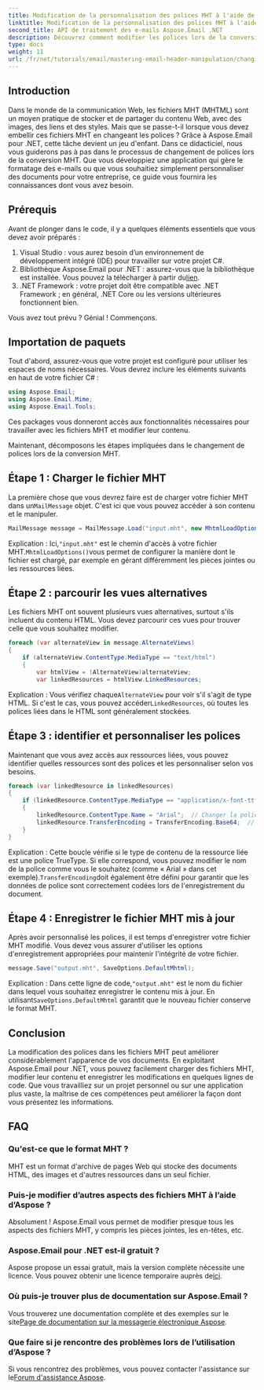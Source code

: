 ```yaml
---
title: Modification de la personnalisation des polices MHT à l'aide de C#
linktitle: Modification de la personnalisation des polices MHT à l'aide de C#
second_title: API de traitement des e-mails Aspose.Email .NET
description: Découvrez comment modifier les polices lors de la conversion MHT à l'aide d'Aspose.Email pour .NET. Suivez ce guide étape par étape pour une personnalisation facile.
type: docs
weight: 11
url: /fr/net/tutorials/email/mastering-email-header-manipulation/changing-mht-font-customization/
---
```

## Introduction

Dans le monde de la communication Web, les fichiers MHT (MHTML) sont un moyen pratique de stocker et de partager du contenu Web, avec des images, des liens et des styles. Mais que se passe-t-il lorsque vous devez embellir ces fichiers MHT en changeant les polices ? Grâce à Aspose.Email pour .NET, cette tâche devient un jeu d'enfant. Dans ce didacticiel, nous vous guiderons pas à pas dans le processus de changement de polices lors de la conversion MHT. Que vous développiez une application qui gère le formatage des e-mails ou que vous souhaitiez simplement personnaliser des documents pour votre entreprise, ce guide vous fournira les connaissances dont vous avez besoin.

## Prérequis

Avant de plonger dans le code, il y a quelques éléments essentiels que vous devez avoir préparés :

1. Visual Studio : vous aurez besoin d’un environnement de développement intégré (IDE) pour travailler sur votre projet C#.
2.  Bibliothèque Aspose.Email pour .NET : assurez-vous que la bibliothèque est installée. Vous pouvez la télécharger à partir du[lien](https://releases.aspose.com/email/net/).
3. .NET Framework : votre projet doit être compatible avec .NET Framework ; en général, .NET Core ou les versions ultérieures fonctionnent bien.

Vous avez tout prévu ? Génial ! Commençons.

## Importation de paquets

Tout d'abord, assurez-vous que votre projet est configuré pour utiliser les espaces de noms nécessaires. Vous devrez inclure les éléments suivants en haut de votre fichier C# :

```csharp
using Aspose.Email;
using Aspose.Email.Mime;
using Aspose.Email.Tools;
```

Ces packages vous donneront accès aux fonctionnalités nécessaires pour travailler avec les fichiers MHT et modifier leur contenu.

Maintenant, décomposons les étapes impliquées dans le changement de polices lors de la conversion MHT.

## Étape 1 : Charger le fichier MHT

 La première chose que vous devrez faire est de charger votre fichier MHT dans un`MailMessage` objet. C'est ici que vous pouvez accéder à son contenu et le manipuler.

```csharp
MailMessage message = MailMessage.Load("input.mht", new MhtmlLoadOptions());
```

 Explication : Ici,`"input.mht"` est le chemin d'accès à votre fichier MHT.`MhtmlLoadOptions()`vous permet de configurer la manière dont le fichier est chargé, par exemple en gérant différemment les pièces jointes ou les ressources liées.

## Étape 2 : parcourir les vues alternatives

Les fichiers MHT ont souvent plusieurs vues alternatives, surtout s'ils incluent du contenu HTML. Vous devez parcourir ces vues pour trouver celle que vous souhaitez modifier.

```csharp
foreach (var alternateView in message.AlternateViews)
{
    if (alternateView.ContentType.MediaType == "text/html")
    {
        var htmlView = (AlternateView)alternateView;
        var linkedResources = htmlView.LinkedResources;
```

 Explication : Vous vérifiez chaque`AlternateView` pour voir s'il s'agit de type HTML. Si c'est le cas, vous pouvez accéder`LinkedResources`, où toutes les polices liées dans le HTML sont généralement stockées.

## Étape 3 : identifier et personnaliser les polices

Maintenant que vous avez accès aux ressources liées, vous pouvez identifier quelles ressources sont des polices et les personnaliser selon vos besoins.

```csharp
foreach (var linkedResource in linkedResources)
{
    if (linkedResource.ContentType.MediaType == "application/x-font-ttf")
    {
        linkedResource.ContentType.Name = "Arial";  // Changer la police souhaitée
        linkedResource.TransferEncoding = TransferEncoding.Base64;  // Assurez-vous qu'il est correctement codé
    }
}
```

 Explication : Cette boucle vérifie si le type de contenu de la ressource liée est une police TrueType. Si elle correspond, vous pouvez modifier le nom de la police comme vous le souhaitez (comme « Arial » dans cet exemple).`TransferEncoding`doit également être défini pour garantir que les données de police sont correctement codées lors de l'enregistrement du document.

## Étape 4 : Enregistrer le fichier MHT mis à jour

Après avoir personnalisé les polices, il est temps d'enregistrer votre fichier MHT modifié. Vous devez vous assurer d'utiliser les options d'enregistrement appropriées pour maintenir l'intégrité de votre fichier.

```csharp
message.Save("output.mht", SaveOptions.DefaultMhtml);
```

 Explication : Dans cette ligne de code,`"output.mht"` est le nom du fichier dans lequel vous souhaitez enregistrer le contenu mis à jour. En utilisant`SaveOptions.DefaultMhtml` garantit que le nouveau fichier conserve le format MHT.

## Conclusion

La modification des polices dans les fichiers MHT peut améliorer considérablement l'apparence de vos documents. En exploitant Aspose.Email pour .NET, vous pouvez facilement charger des fichiers MHT, modifier leur contenu et enregistrer les modifications en quelques lignes de code. Que vous travailliez sur un projet personnel ou sur une application plus vaste, la maîtrise de ces compétences peut améliorer la façon dont vous présentez les informations.

## FAQ

### Qu'est-ce que le format MHT ?
MHT est un format d'archive de pages Web qui stocke des documents HTML, des images et d'autres ressources dans un seul fichier.

### Puis-je modifier d’autres aspects des fichiers MHT à l’aide d’Aspose ?
Absolument ! Aspose.Email vous permet de modifier presque tous les aspects des fichiers MHT, y compris les pièces jointes, les en-têtes, etc.

### Aspose.Email pour .NET est-il gratuit ?
 Aspose propose un essai gratuit, mais la version complète nécessite une licence. Vous pouvez obtenir une licence temporaire auprès de[ici](https://purchase.aspose.com/temporary-license/).

### Où puis-je trouver plus de documentation sur Aspose.Email ?
 Vous trouverez une documentation complète et des exemples sur le site[Page de documentation sur la messagerie électronique Aspose](https://reference.aspose.com/email/net/).

### Que faire si je rencontre des problèmes lors de l’utilisation d’Aspose ?
 Si vous rencontrez des problèmes, vous pouvez contacter l'assistance sur le[Forum d'assistance Aspose](https://forum.aspose.com/c/email/12/).
